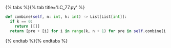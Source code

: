 {% tabs %}{% tab title='LC_77.py' %}

```py
def combine(self, n: int, k: int) -> List[List[int]]:
  if k == 0:
    return [[]]
  return [pre + [i] for i in range(k, n + 1) for pre in self.combine(i - 1, k - 1)]
```

{% endtab %}{% endtabs %}
